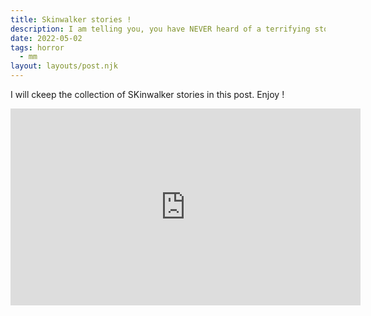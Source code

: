 ```yaml
---
title: Skinwalker stories !
description: I am telling you, you have NEVER heard of a terrifying story UNLESS you have heard the Navajo witch... .THE SKINWALKER.
date: 2022-05-02
tags: horror
  - mm
layout: layouts/post.njk
---
```


I will ckeep the collection of SKinwalker stories in this post. Enjoy !
<iframe width="560" height="315" src="https://www.youtube.com/embed/ojQqEve2K5Q" frameborder="0" allow="accelerometer; autoplay; encrypted-media; gyroscope; picture-in-picture" allowfullscreen></iframe>
